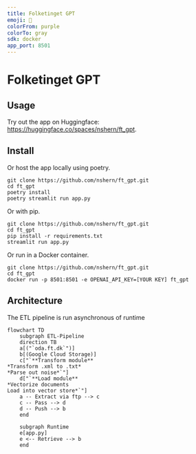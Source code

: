 ```yaml
---
title: Folketinget GPT 
emoji: 🐳
colorFrom: purple
colorTo: gray
sdk: docker
app_port: 8501
---
```


# Folketinget GPT

## Usage 
Try out the app on Huggingface: https://huggingface.co/spaces/nshern/ft_gpt.

## Install
Or host the app locally using poetry.
```
git clone https://github.com/nshern/ft_gpt.git
cd ft_gpt
poetry install
poetry streamlit run app.py 

```
Or with pip.
```
git clone https://github.com/nshern/ft_gpt.git
cd ft_gpt
pip install -r requirements.txt
streamlit run app.py 
```
Or run in a Docker container.
```
git clone https://github.com/nshern/ft_gpt.git
cd ft_gpt
docker run -p 8501:8501 -e OPENAI_API_KEY=[YOUR KEY] ft_gpt

```

## Architecture
The ETL pipeline is run asynchronous of runtime
```mermaid
flowchart TD
    subgraph ETL-Pipeline
    direction TB
    a[("`oda.ft.dk`")]
    b[(Google Cloud Storage)]
    c["`**Transform module**
*Transform .xml to .txt*
*Parse out noise*`"]
    d["`**Load module**
*Vectorize documents
Load into vector store*`"]
    a -- Extract via ftp --> c
    c -- Pass --> d
    d -- Push --> b
    end

    subgraph Runtime
    e[app.py]
    e <-- Retrieve --> b
    end

    
    


```

